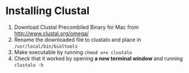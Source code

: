 # Installing Clustal

1. Download Clustal Precombiled Binary for Mac from http://www.clustal.org/omega/
2. Rename the downloaded file to clustalo and place in `/usr/local/bin/bioltools`
3. Make executable by running `chmod u+x clustalo`
4. Check that it worked by opening **a new terminal window** and running `clustalo -h`
